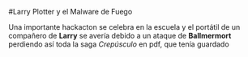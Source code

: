 #Larry Plotter y el Malware de Fuego

Una importante hackacton se celebra en la escuela y el portátil de un compañero de **Larry**
se avería debido a un ataque de **Ballmermort** perdiendo así toda la saga *Crepúsculo* en pdf, 
que tenía guardado
